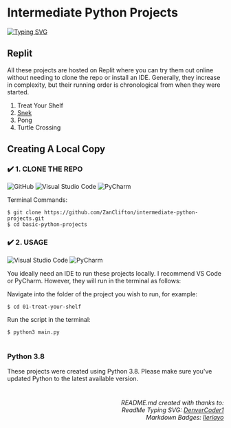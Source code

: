 # Intermediate Python Projects

[![Typing SVG](https://readme-typing-svg.herokuapp.com?color=F79818&multiline=true&height=60&lines=Intermediate+Python+Projects;Exploring+Python+Further)](https://git.io/typing-svg)

## Replit

All these projects are hosted on Replit where you can try them out online without needing to clone the repo or install an IDE. Generally, they increase in complexity, but their running order is chronological from when they were started.

1. Treat Your Shelf
2. [Snek](https://replit.com/@ZanClifton/snek?v=1)
3. Pong
4. Turtle Crossing

## Creating A Local Copy

### ✔️ 1. CLONE THE REPO

![GitHub](https://img.shields.io/badge/github-%23121011.svg?style=for-the-badge&logo=github&logoColor=white) ![Visual Studio Code](https://img.shields.io/badge/Visual%20Studio%20Code-0078d7.svg?style=for-the-badge&logo=visual-studio-code&logoColor=white) ![PyCharm](https://img.shields.io/badge/pycharm-143?style=for-the-badge&logo=pycharm&logoColor=black&color=black&labelColor=green)

Terminal Commands:

```
$ git clone https://github.com/ZanClifton/intermediate-python-projects.git
$ cd basic-python-projects
```

### ✔️ 2. USAGE

![Visual Studio Code](https://img.shields.io/badge/Visual%20Studio%20Code-0078d7.svg?style=for-the-badge&logo=visual-studio-code&logoColor=white) ![PyCharm](https://img.shields.io/badge/pycharm-143?style=for-the-badge&logo=pycharm&logoColor=black&color=black&labelColor=green)

You ideally need an IDE to run these projects locally. I recommend VS Code or PyCharm. However, they will run in the terminal as follows:

Navigate into the folder of the project you wish to run, for example:

```
$ cd 01-treat-your-shelf
```

Run the script in the terminal:

```
$ python3 main.py
```

#

### Python 3.8

These projects were created using Python 3.8. Please make sure you've updated Python to the latest available version.

#

<div align=right>
  <h6>README.md created with thanks to:
  <br>ReadMe Typing SVG: <a href="https://git.io/typing-svg">DenverCoder1</a>
  <br>Markdown Badges: <a href="https://github.com/Ileriayo/markdown-badges">Ileriayo</a></h6>

</div>
